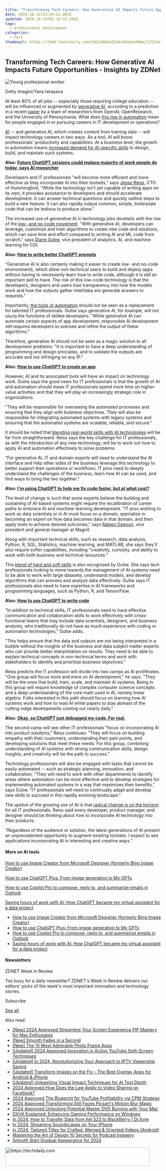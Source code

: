 ```yaml
---
title: "Transforming Tech Careers: How Generative AI Impacts Future Opportunities - Insights by ZDNet"
date: 2024-10-11T23:44:22.003Z
updated: 2024-10-15T05:14:15.316Z
tags:
  - professional-development
categories:
  - tech
thumbnail: https://thmb.techidaily.com/5d2a2664a22a9ce0adee406a11257a41dccd9059883156b786595c2defcdb7b3.jpg
---
```


## Transforming Tech Careers: How Generative AI Impacts Future Opportunities - Insights by ZDNet

![Young professional worker](https://www.zdnet.com/a/img/resize/547395ae30b3dd9ee87d92dc5e1a0a6fc93962d8/2023/04/17/e48a3080-b1be-4499-932d-3d5c27bd3815/gettyimages-1356534663.jpg?auto=webp&width=1280)

Getty Images/Yana Iskayeva

At least 80% of all jobs -- especially those requiring college education -- will be influenced or augmented by [generative AI](https://www.zdnet.com/article/what-is-generative-ai-and-why-is-it-so-popular-heres-everything-you-need-to-know/), according to a prediction in a recent [paper](https://arxiv.org/pdf/2303.10130.pdf) by a team of researchers from OpenAI, OpenResearch, and the University of Pennsylvania. What does [this rise in automation](https://www.zdnet.com/article/chatgpt-whos-using-the-ai-tool-and-why/) mean for people engaged in or pursuing careers in IT development or operations? 

[AI](https://www.zdnet.com/article/what-is-ai-heres-everything-you-need-to-know-about-artificial-intelligence/) \-- and generative AI, which creates content from training data -- will impact technology careers in two ways. As a tool, AI will boost professionals' productivity and capabilities. At a business level, the growth in automation means [increased demand for AI-specific skills](https://www.zdnet.com/article/want-a-job-in-ai-these-are-the-skills-you-need/) to design, build, and maintain such systems. 

**Also:** [**Future ChatGPT versions could replace majority of work people do today, says AI researcher**](https://www.zdnet.com/article/chatgpt-of-the-future-could-replace-a-majority-of-work-people-do-today-says-ben-goertzel/)

Developers and IT professionals "will become more efficient and more effective as they incorporate AI into their toolsets," says [Jesse Reiss](https://www.linkedin.com/in/jessereiss/), CTO of Hummingbird. "While the technology isn't yet capable of writing apps on its own, it provides assistance to developers and should accelerate development. It can answer technical questions and quickly outline steps to build a new feature. It can also rapidly output common, simple, boilerplate code that can be tedious to produce alone." 

The increased use of generative AI in technology jobs dovetails with the rise of the [low- and no-code movement](https://www.zdnet.com/article/low-and-no-code-paradox-freeing-up-tech-pros-time-but-creating-new-entanglements/). "With generative AI, developers can leverage, customize and train algorithms to create new code and solutions, which can save time and effort compared to writing AI and ML code from scratch," says [Diane Gutiw](https://www.cgi.com/canada/en-ca/experts/diane-gutiw), vice president of analytics, AI, and machine learning for CGI. 

**Also:** [**How to write better ChatGPT prompts**](https://www.zdnet.com/article/how-to-write-better-chatgpt-prompts/)

"Generative AI is also certainly making it easier to create low- and no-code environments, which allow non-technical users to build and deploy apps without having to necessarily learn how to write code, although it is still an important skill to have. The risk of this low-code technology is that the developers, designers and users lose transparency into how the models work and how the outputs gather intel/data are generate answers to requests." 

Importantly, [the tools of automation](https://www.zdnet.com/article/ai-could-automate-25-of-all-jobs-heres-which-are-most-and-least-at-risk/) should not be seen as a replacement for talented IT professionals. Gutiw says generative AI, for example, will not usurp the functions of skilled developers: "While generative AI can automate certain aspects of app development, responsible AI development still requires developers to oversee and refine the output of these algorithms." 

Therefore, generative AI should not be seen as a magic solution to all development problems: "It is important to have a deep understanding of programming and design principles, and to validate the outputs are accurate and not infringing on any IP."

**Also:** [**How to use ChatGPT to create an app**](https://www.zdnet.com/article/how-to-use-chatgpt-to-create-an-app/)

However, AI and its associated tools will have an impact on technology work. Gutiw says the good news for IT professionals is that the growth of AI and automation should mean IT professionals spend more time on higher-value activities and that they will play an increasingly strategic role in organizations.

"They will be responsible for overseeing the automated processes and ensuring that they align with business objectives. They will also be responsible for integrating automated systems with legacy systems and ensuring that the automated systems are scalable, reliable, and secure." 

It should be noted that [blending real-world skills with AI technologies](https://www.zdnet.com/article/what-the-new-automation-means-for-technology-careers/) will be far from straightforward. Reiss says the key challenge for IT professionals, as with the introduction of any new technology, will be to work out how to apply AI and automation effectively to solve problems. 

"For generative AI, IT and domain experts will need to understand the AI interface and help other sides of the business leverage this technology to better support their operations or workflows. IT pros need to deeply understand the challenges of the business, learn how AI can be used, and find ways to bring the two together."

**Also:** [**I'm using ChatGPT to help me fix code faster, but at what cost?**](https://www.zdnet.com/article/im-using-chatgpt-to-help-me-fix-code-faster-but-at-what-cost/)

The level of change is such that some experts believe the building and sustaining of AI-based systems might require the recalibration of career paths to embrace AI and machine-learning development. "IT pros wishing to work as data scientists or in AI must focus on a domain, specialize in becoming an expert on how data becomes data in that domain, and then apply tools to achieve desired outcomes," says [Raleen Gagnon](https://www.linkedin.com/in/raleen-gagnon-45974a1/), vice president and general manager at Magnit. 

Along with important technical skills, such as research, data analysis, Python, R, SQL, Statistics, machine learning, and MATLAB, she says they'll also require softer capabilities, including "creativity, curiosity, and ability to work with both business and technical resources." 

This [blend of hard and soft skills](https://www.zdnet.com/article/more-skills-needed-to-help-ai-plug-skills-gaps/) is also recognised by Gutiw. She says tech professionals looking to move towards the management of AI systems need to be able to work with large datasets, understand models, and develop algorithms that can process and analyze data effectively. Gutiw says IT professionals also need to have expertise in AI frameworks and programming languages, such as Python, R, and TensorFlow.

**Also:** [**How to use ChatGPT to write code**](https://www.zdnet.com/article/how-to-use-chatgpt-to-write-code/)

"In addition to technical skills, IT professionals need to have effective communication and collaboration skills to work effectively with cross-functional teams that may include data scientists, designers, and business analysts, who traditionally do not have as much experience with coding or automation technologies," Gutiw adds. 

"This helps ensure that the data and outputs are not being interpreted in a bubble without the insights of the business and data subject matter experts who can provide better interpretation on results. They need to be able to explain technical concepts in non-technical terms and work with stakeholders to identify and prioritize business objectives."

Reiss predicts the IT profession will divide into two camps as AI proliferates. "One group will focus more and more on AI development," he says. "They will be the ones that build, train, scale, and maintain AI systems. Being in this group will require knowledge of complex computer science concepts and a deep understanding of the core math used in AI, namely linear algebra. Folks interested in this path should focus on learning how AI systems work and how to read AI white papers to stay abreast of the cutting-edge developments coming out nearly daily."

**Also:** [**Okay, so ChatGPT just debugged my code. For real.**](https://www.zdnet.com/article/okay-so-chatgpt-just-debugged-my-code-for-real/)

The second camp will see other IT professionals "focus on incorporating AI into product solutions," Reiss continues: "They will focus on building empathy with their customers, understanding their pain points, and developing solutions that meet these needs. For this group, combining understanding of AI systems with strong communication skills, design insights, and creativity will be the path to success."

Technology professionals will also be engaged with tasks that cannot be easily automated -- such as strategic planning, innovation, and collaboration. "They will need to work with other departments to identify areas where automation can be most effective and to develop strategies for implementing automated systems in a way that maximizes their benefits," says Gutiw. "IT professionals will need to continually adapt and develop new skills to succeed in this rapidly evolving landscape."

The upshot of the growing use of AI is that [radical change is on the horizon](https://www.zdnet.com/article/start-small-with-low-and-no-code/) for all IT professionals. Reiss said every developer, product manager, and designer should be thinking about how to incorporate AI technology into their products. 

"Regardless of the audience or solution, the latest generations of AI present an unprecedented opportunity to augment existing toolsets. I expect to see applications incorporating AI in interesting and creative ways."

#### More on AI tools

[How to use Image Creator from Microsoft Designer (formerly Bing Image Creator)](https://www.zdnet.com/article/how-to-use-bing-image-creator-microsoft-designer/ "How to use Image Creator from Microsoft Designer (formerly Bing Image Creator)")

[How to use ChatGPT Plus: From image generation to My GPTs](https://www.zdnet.com/article/how-to-use-chatgpt-plus-from-gpt-4o-to-interactive-tables/ "How to use ChatGPT Plus: From image generation to My GPTs")

[How to use Copilot Pro to compose, reply to, and summarize emails in Outlook](https://www.zdnet.com/article/how-to-use-copilot-pro-to-compose-reply-to-and-summarize-emails-in-outlook/ "How to use Copilot Pro to compose, reply to, and summarize emails in Outlook")

[Saving hours of work with AI: How ChatGPT became my virtual assistant for a data project](https://www.zdnet.com/article/saving-hours-of-work-with-ai-how-chatgpt-became-my-virtual-assistant-for-a-data-project/ "Saving hours of work with AI: How ChatGPT became my virtual assistant for a data project")

* [How to use Image Creator from Microsoft Designer (formerly Bing Image Creator)](https://www.zdnet.com/article/how-to-use-bing-image-creator-microsoft-designer/ "How to use Image Creator from Microsoft Designer (formerly Bing Image Creator)")
* [How to use ChatGPT Plus: From image generation to My GPTs](https://www.zdnet.com/article/how-to-use-chatgpt-plus-from-gpt-4o-to-interactive-tables/ "How to use ChatGPT Plus: From image generation to My GPTs")
* [How to use Copilot Pro to compose, reply to, and summarize emails in Outlook](https://www.zdnet.com/article/how-to-use-copilot-pro-to-compose-reply-to-and-summarize-emails-in-outlook/ "How to use Copilot Pro to compose, reply to, and summarize emails in Outlook")
* [Saving hours of work with AI: How ChatGPT became my virtual assistant for a data project](https://www.zdnet.com/article/saving-hours-of-work-with-ai-how-chatgpt-became-my-virtual-assistant-for-a-data-project/ "Saving hours of work with AI: How ChatGPT became my virtual assistant for a data project")

#### Newsletters

ZDNET Week in Review

Too busy for a daily newsletter? ZDNET's Week in Review delivers our editors' picks of the week's most important innovation and technology stories.

 Subscribe

[See all](https://www.zdnet.com/newsletters/)

<ins class="adsbygoogle"
     style="display:block"
     data-ad-format="autorelaxed"
     data-ad-client="ca-pub-7571918770474297"
     data-ad-slot="1223367746"></ins>

<ins class="adsbygoogle"
     style="display:block"
     data-ad-client="ca-pub-7571918770474297"
     data-ad-slot="8358498916"
     data-ad-format="auto"
     data-full-width-responsive="true"></ins>

<span class="atpl-alsoreadstyle">Also read:</span>
<div><ul>
<li><a href="https://fox-glue.techidaily.com/new-2024-approved-streamline-your-screen-experience-pip-mastery-for-mac-enthusiasts/"><u>[New] 2024 Approved Streamline Your Screen Experience PIP Mastery for Mac Enthusiasts</u></a></li>
<li><a href="https://extra-skills.techidaily.com/new-smooth-fades-in-a-second/"><u>[New] Smooth Fades in a Second</u></a></li>
<li><a href="https://some-tips.techidaily.com/new-the-10-most-admirable-photo-frame-apps/"><u>[New] The 10 Most Admirable Photo Frame Apps</u></a></li>
<li><a href="https://youtube-zero.techidaily.com/ed-2024-approved-innovation-in-action-youtube-split-screen-techniques/"><u>[Updated] 2024 Approved Innovation in Action YouTube Split-Screen Techniques</u></a></li>
<li><a href="https://desktop-recording.techidaily.com/updated-in-2024-revolutionizing-your-approach-to-iptv-viewership-saving/"><u>[Updated] In 2024, Revolutionizing Your Approach to IPTV Viewership Saving</u></a></li>
<li><a href="https://some-tips.techidaily.com/updated-transform-images-on-the-fly-the-best-overlay-apps-for-android-and-iphone/"><u>[Updated] Transform Images on the Fly – The Best Overlay Apps for Android & iPhone</u></a></li>
<li><a href="https://some-tips.techidaily.com/updated-unleashing-visual-impact-techniques-for-ai-text-depth/"><u>[Updated] Unleashing Visual Impact Techniques for AI Text Depth</u></a></li>
<li><a href="https://facebook-video-content.techidaily.com/2024-approved-how-does-the-law-apply-to-video-sharing-on-facebook/"><u>2024 Approved How Does the Law Apply to Video Sharing on Facebook?</u></a></li>
<li><a href="https://youtube-webster.techidaily.com/approved-the-blueprint-for-youtube-profitability-via-cpm-strategy/"><u>2024 Approved The Blueprint for YouTube Profitability via CPM Strategy</u></a></li>
<li><a href="https://some-tips.techidaily.com/2024-approved-transforming-still-faces-picsarts-motion-blur-magic/"><u>2024 Approved Transforming Still Faces Picsart's Motion Blur Magic</u></a></li>
<li><a href="https://some-tips.techidaily.com/2024-approved-unlocking-potential-master-dvd-burning-with-your-mac/"><u>2024 Approved Unlocking Potential Master DVD Burning with Your Mac</u></a></li>
<li><a href="https://games-able.techidaily.com/dxvk-explained-enhancing-gaming-performance-on-windows/"><u>DXVK Explained: Enhancing Gaming Performance on Windows</u></a></li>
<li><a href="https://android-transfer.techidaily.com/in-2024-how-to-transfer-data-from-itel-s23-to-blackberry-drfone-by-drfone-transfer-from-android-transfer-from-android/"><u>In 2024, How to Transfer Data from Itel S23 to BlackBerry | Dr.fone</u></a></li>
<li><a href="https://some-tips.techidaily.com/in-2024-streaming-soundscapes-on-your-iphone/"><u>In 2024, Streaming Soundscapes on Your iPhone</u></a></li>
<li><a href="https://some-tips.techidaily.com/in-2024-tailored-titles-for-crafted-merged-and-oriented-videos-android/"><u>In 2024, Tailored Titles for Crafted, Merged & Oriented Videos (Android)</u></a></li>
<li><a href="https://extra-lessons.techidaily.com/mastering-the-art-of-design-10-secrets-for-podcast-imagery/"><u>Mastering the Art of Design 10 Secrets for Podcast Imagery</u></a></li>
<li><a href="https://some-tips.techidaily.com/smooth-start-gradual-appearance-for-2024/"><u>Smooth Start Gradual Appearance for 2024</u></a></li>
</ul></div>

<!-- affiliate ads begin -->
<a href="https://review-au.sjv.io/c/5597632/2098703/14409" target="_top" id="2098703">
  <img src="//a.impactradius-go.com/display-ad/14409-2098703" border="0" alt="https://techidaily.com" width="468" height="60"/>
</a>
<img height="0" width="0" src="https://review-au.sjv.io/i/5597632/2098703/14409" style="position:absolute;visibility:hidden;" border="0" />
<!-- affiliate ads end -->

